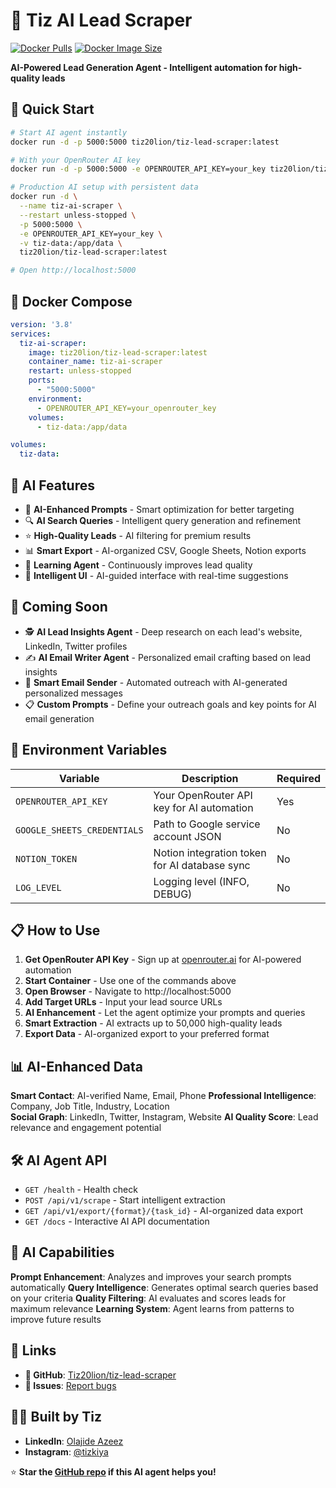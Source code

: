 # 🤖 Tiz AI Lead Scraper

[![Docker Pulls](https://img.shields.io/docker/pulls/tiz20lion/tiz-lead-scraper)](https://hub.docker.com/r/tiz20lion/tiz-lead-scraper)
[![Docker Image Size](https://img.shields.io/docker/image-size/tiz20lion/tiz-lead-scraper/latest)](https://hub.docker.com/r/tiz20lion/tiz-lead-scraper)

**AI-Powered Lead Generation Agent - Intelligent automation for high-quality leads**

## 🚀 Quick Start

```bash
# Start AI agent instantly
docker run -d -p 5000:5000 tiz20lion/tiz-lead-scraper:latest

# With your OpenRouter AI key
docker run -d -p 5000:5000 -e OPENROUTER_API_KEY=your_key tiz20lion/tiz-lead-scraper:latest

# Production AI setup with persistent data
docker run -d \
  --name tiz-ai-scraper \
  --restart unless-stopped \
  -p 5000:5000 \
  -e OPENROUTER_API_KEY=your_key \
  -v tiz-data:/app/data \
  tiz20lion/tiz-lead-scraper:latest

# Open http://localhost:5000
```

## 🐳 Docker Compose

```yaml
version: '3.8'
services:
  tiz-ai-scraper:
    image: tiz20lion/tiz-lead-scraper:latest
    container_name: tiz-ai-scraper
    restart: unless-stopped
    ports:
      - "5000:5000"
    environment:
      - OPENROUTER_API_KEY=your_openrouter_key
    volumes:
      - tiz-data:/app/data

volumes:
  tiz-data:
```

## 🤖 AI Features

- 🧠 **AI-Enhanced Prompts** - Smart optimization for better targeting
- 🔍 **AI Search Queries** - Intelligent query generation and refinement
- ⭐ **High-Quality Leads** - AI filtering for premium results
- 📊 **Smart Export** - AI-organized CSV, Google Sheets, Notion exports
- 🎯 **Learning Agent** - Continuously improves lead quality
- 📱 **Intelligent UI** - AI-guided interface with real-time suggestions

## 🔮 Coming Soon

- 🕵️ **AI Lead Insights Agent** - Deep research on each lead's website, LinkedIn, Twitter profiles
- ✍️ **AI Email Writer Agent** - Personalized email crafting based on lead insights
- 📧 **Smart Email Sender** - Automated outreach with AI-generated personalized messages
- 📋 **Custom Prompts** - Define your outreach goals and key points for AI email generation

## 🔧 Environment Variables

| Variable | Description | Required |
|----------|-------------|----------|
| `OPENROUTER_API_KEY` | Your OpenRouter API key for AI automation | Yes |
| `GOOGLE_SHEETS_CREDENTIALS` | Path to Google service account JSON | No |
| `NOTION_TOKEN` | Notion integration token for AI database sync | No |
| `LOG_LEVEL` | Logging level (INFO, DEBUG) | No |

## 📋 How to Use

1. **Get OpenRouter API Key** - Sign up at [openrouter.ai](https://openrouter.ai) for AI-powered automation
2. **Start Container** - Use one of the commands above
3. **Open Browser** - Navigate to http://localhost:5000
4. **Add Target URLs** - Input your lead source URLs
5. **AI Enhancement** - Let the agent optimize your prompts and queries
6. **Smart Extraction** - AI extracts up to 50,000 high-quality leads
7. **Export Data** - AI-organized export to your preferred format

## 📊 AI-Enhanced Data

**Smart Contact**: AI-verified Name, Email, Phone
**Professional Intelligence**: Company, Job Title, Industry, Location  
**Social Graph**: LinkedIn, Twitter, Instagram, Website
**AI Quality Score**: Lead relevance and engagement potential

## 🛠️ AI Agent API

- `GET /health` - Health check
- `POST /api/v1/scrape` - Start intelligent extraction
- `GET /api/v1/export/{format}/{task_id}` - AI-organized data export
- `GET /docs` - Interactive AI API documentation

## 🤖 AI Capabilities

**Prompt Enhancement**: Analyzes and improves your search prompts automatically
**Query Intelligence**: Generates optimal search queries based on your criteria
**Quality Filtering**: AI evaluates and scores leads for maximum relevance
**Learning System**: Agent learns from patterns to improve future results

## 🔗 Links

- **📖 GitHub**: [Tiz20lion/tiz-lead-scraper](https://github.com/Tiz20lion/tiz-lead-scraper)
- **🐛 Issues**: [Report bugs](https://github.com/Tiz20lion/tiz-lead-scraper/issues)

## 👨‍💻 Built by Tiz

- **LinkedIn**: [Olajide Azeez](https://www.linkedin.com/in/olajide-azeez-a2133a258)
- **Instagram**: [@tizkiya](https://www.instagram.com/tizkiya)

⭐ **Star the [GitHub repo](https://github.com/Tiz20lion/tiz-lead-scraper) if this AI agent helps you!**